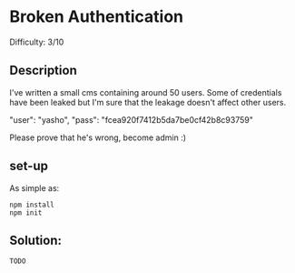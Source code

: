 # Broken Authentication
Difficulty: 3/10

## Description
I've written a small cms containing around 50 users. 
Some of credentials have been leaked but I'm sure that the leakage doesn't affect other users.

"user": "yasho",
"pass": "fcea920f7412b5da7be0cf42b8c93759"

Please prove that he's wrong, become admin :)

## set-up
As simple as:
```
npm install
npm init
```
## Solution:
```
TODO
```
